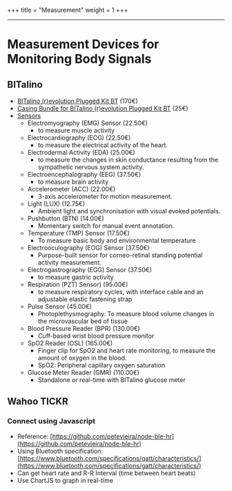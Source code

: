 +++
title = "Measurement"
weight = 1
+++

* * *

# Measurement Devices for Monitoring Body Signals

## BITalino

*   [BITalino (r)evolution Plugged Kit BT](https://plux.info/kits/35-bitalino-revolution-plugged-bt-810121003.html) (170€)
*   [Casing Bundle for BITalino (r)evolution Plugged Kit BT](https://plux.info/enclosures/261-3d-printed-casing-for-revolution-plugged.html) (25€)
*   [Sensors](https://plux.info/15-sensors)
    *   Electromyography (EMG) Sensor (22.50€)
        *   to measure muscle activity
    *   Electrocardiography (ECG) (22.50€)
        *   to measure the electrical activity of the heart.
    *   Electrodermal Activity (EDA) (25.00€)
        *   to measure the changes in skin conductance resulting from the sympathetic nervous system activity.
    *   Electroencephalography (EEG) (37.50€)
        *   to measure brain activity
    *   Accelerometer (ACC) (22.00€)
        *   3-axis accelerometer for motion measurement.
    *   Light (LUX) (12.75€)
        *   Ambient light and synchronisation with visual evoked potentials.
    *   Pushbutton (BTN) (14.00€)
        *   Momentary switch for manual event annotation.
    *   Temperature (TMP) Sensor (17.50€)
        *   To measure basic body and environmental temperature
    *   Electrooculography (EOG) Sensor (37.50€)
        *   Purpose-built sensor for corneo-retinal standing potential activity measurement.
    *   Electrogastrography (EGG) Sensor (37.50€)
        *   to measure gastric activity
    *   Respiration (PZT) Sensor) (95.00€)
        *   to measure respiratory cycles, with interface cable and an adjustable elastic fastening strap
    *   Pulse Sensor (45.00€)
        *   Photoplethysmography. To measure blood volume changes in the microvascular bed of tissue
    *   Blood Pressure Reader (BPR) (130.00€)
        *   Cuff-based wrist blood pressure monitor
    *   SpO2 Reader (OSL) (165.00€)
        *   Finger clip for SpO2 and heart rate monitoring, to measure the amount of oxygen in the blood.
        *   SpO2: Peripheral capillary oxygen saturation
    *   Glucose Meter Reader (GMR) (110.00€)
        *   Standalone or real-time with BITalino glucose meter

## Wahoo TICKR

### Connect using Javascript

*   Reference: [https://github.com/petevieira/node-ble-hr](https://github.com/petevieira/node-ble-hr)
*   Using Bluetooth specification: [https://www.bluetooth.com/specifications/gatt/characteristics/](https://www.bluetooth.com/specifications/gatt/characteristics/)
*   Can get heart rate and R-R Interval (time between heart beats)
*   Use ChartJS to graph in real-time